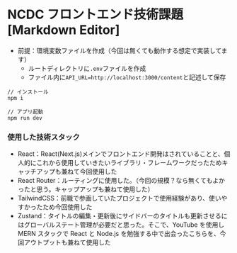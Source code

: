 # NCDC フロントエンド技術課題[Markdown Editor]

- 前提：環境変数ファイルを作成（今回は無くても動作する想定で実装してます）
  - ルートディレクトリに`.env`ファイルを作成
  - ファイル内に`API_URL=http://localhost:3000/content`と記述して保存

```
// インストール
npm i

// アプリ起動
npm run dev
```

### 使用した技術スタック

- React：React(Next.js)メインでフロントエンド開発はされていることと、個人的にこれから使用していきたいライブラリ・フレームワークだったためキャッチアップも兼ねて今回使用した
- React Router：ルーティングに使用した。（今回の規模？なら無くてもよかったと思う。キャップアップも兼ねて使用した）
- TailwindCSS：前職で参画していたプロジェクトで使用経験があり、使いやすかったため今回使用した
- Zustand：タイトルの編集・更新後にサイドバーのタイトルも更新させるにはグローバルステート管理が必要だと思った。そこで、YouTube を使用し MERN スタックで React と Node.js を勉強する中で出会ったこちらを、今回アウトプットも兼ねて使用した
